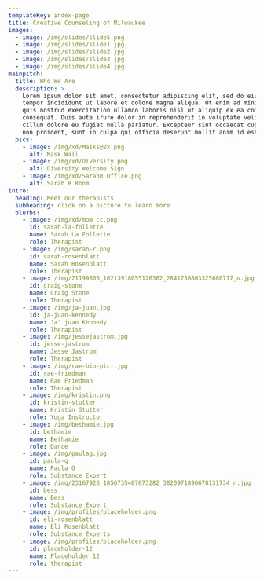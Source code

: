 ```yaml
---
templateKey: index-page
title: Creative Counseling of Milwaukee
images:
  - image: /img/slides/slide5.png
  - image: /img/slides/slide1.jpg
  - image: /img/slides/slide2.jpg
  - image: /img/slides/slide3.jpg
  - image: /img/slides/slide4.jpg
mainpitch:
  title: Who We Are
  description: >
    Lorem ipsum dolor sit amet, consectetur adipiscing elit, sed do eiusmod
    tempor incididunt ut labore et dolore magna aliqua. Ut enim ad minim veniam,
    quis nostrud exercitation ullamco laboris nisi ut aliquip ex ea commodo
    consequat. Duis aute irure dolor in reprehenderit in voluptate velit esse
    cillum dolore eu fugiat nulla pariatur. Excepteur sint occaecat cupidatat
    non proident, sunt in culpa qui officia deserunt mollit anim id est laborum.
  pics:
    - image: /img/xd/Masks@2x.png
      alt: Mask Wall
    - image: /img/xd/Diversity.png
      alt: Diversity Welcome Sign
    - image: /img/xd/SarahR Office.png
      alt: Sarah R Room
intro:
  heading: Meet our therapists
  subheading: click on a picture to learn more
  blurbs:
    - image: /img/xd/mom cc.png
      id: sarah-la-follette
      name: Sarah La Follette
      role: Therapist
    - image: /img/sarah-r.png
      id: sarah-rosenblatt
      name: Sarah Rosenblatt
      role: Therapist
    - image: /img/21199805_10213918055126382_2841736803325680717_o.jpg
      id: craig-stone
      name: Craig Stone
      role: Therapist
    - image: /img/ja-juan.jpg
      id: ja-juan-kennedy
      name: Ja' juan Kennedy
      role: Therapist
    - image: /img/jessejastrom.jpg
      id: jesse-jastrom
      name: Jesse Jastrom
      role: Therapist
    - image: /img/rae-bio-pic-.jpg
      id: rae-friedman
      name: Rae Friedman
      role: Therapist
    - image: /img/kristin.png
      id: kristin-stutter
      name: Kristin Stutter
      role: Yoga Instructor
    - image: /img/bethamie.jpg
      id: bethamie
      name: Bethamie
      role: Dance
    - image: /img/paulag.jpg
      id: paula-g
      name: Paula G
      role: Substance Expert
    - image: /img/23167926_1856735407673282_3820971896678131734_n.jpg
      id: bess
      name: Bess
      role: Substance Expert
    - image: /img/profiles/placeholder.png
      id: eli-rosenblatt
      name: Eli Rosenblatt
      role: Substance Experts
    - image: /img/profiles/placeholder.png
      id: placeholder-12
      name: Placeholder 12
      role: therapist
---
```

